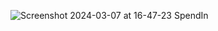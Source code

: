 ![Screenshot 2024-03-07 at 16-47-23 SpendIn](https://github.com/azeemuddinaziz/saas-landing-page/assets/79792351/0811605e-a277-4b73-9951-26f263bdcfda)
